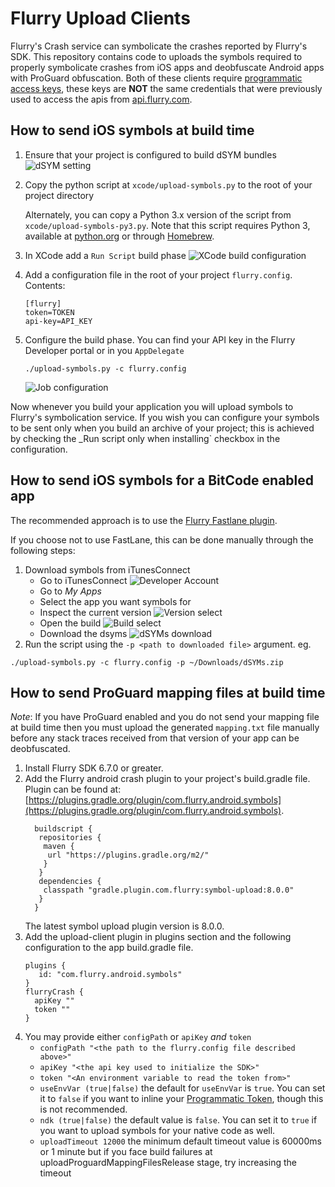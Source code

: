 # Flurry Upload Clients

Flurry's Crash service can symbolicate the crashes reported by Flurry's SDK.
This repository contains code to uploads the symbols required to properly symbolicate
crashes from iOS apps and deobfuscate Android apps with ProGuard obfuscation. Both of these clients require
[programmatic access keys][programmatic-access], these keys are **NOT** the same credentials
that were previously used to access the apis from [api.flurry.com](api.flurry.com).

## How to send iOS symbols at build time

1. Ensure that your project is configured to build dSYM bundles
   ![dSYM setting](instructions/build-dsym-setting.png)
1. Copy the python script at `xcode/upload-symbols.py` to the root of your project directory

   Alternately, you can copy a Python 3.x version of the script from `xcode/upload-symbols-py3.py`. Note that this script requires Python 3, available at [python.org](https://www.python.org/downloads/mac-osx/) or through [Homebrew](https://brew.sh/).
1. In XCode add a `Run Script` build phase
   ![XCode build configuration](instructions/xcode-phases.png)
1. Add a configuration file in the root of your project `flurry.config`. Contents:
   ```
   [flurry]
   token=TOKEN
   api-key=API_KEY
   ```
1. Configure the build phase. You can find your API key in the Flurry Developer portal or in you `AppDelegate`
   ```
   ./upload-symbols.py -c flurry.config
   ```
   ![Job configuration](instructions/job-config.png)

Now whenever you build your application you will upload symbols to Flurry's symbolication service. If you wish
you can configure your symbols to be sent only when you build an archive of your project; this is achieved by checking
the _Run script only when installing` checkbox in the configuration.

## How to send iOS symbols for a BitCode enabled app

The recommended approach is to use the [Flurry Fastlane plugin](https://github.com/flurry/fastlane-plugin-flurry).

If you choose not to use FastLane, this can be done manually through the following steps:

1. Download symbols from iTunesConnect
   - Go to iTunesConnect
     ![Developer Account](instructions/bitcode-connect.png)
   - Go to _My Apps_
   - Select the app you want symbols for
   - Inspect the current version
     ![Version select](instructions/bitcode-version.png)
   - Open the build
     ![Build select](instructions/bitcode-build.png)
   - Download the dsyms
     ![dSYMs download](instructions/bitcode-dsyms.png)
1. Run the script using the `-p <path to downloaded file>` argument. eg.
```
./upload-symbols.py -c flurry.config -p ~/Downloads/dSYMs.zip
```

## How to send ProGuard mapping files at build time

*Note*: If you have ProGuard enabled and you do not send your mapping file at build time then you must upload the
generated `mapping.txt` file manually before any stack traces received from that version of your app can be deobfuscated.

1. Install Flurry SDK 6.7.0 or greater.
1. Add the Flurry android crash plugin to your project's build.gradle file. Plugin can be found at: [https://plugins.gradle.org/plugin/com.flurry.android.symbols](https://plugins.gradle.org/plugin/com.flurry.android.symbols).
   ```
     buildscript {
      repositories {
       maven {
        url "https://plugins.gradle.org/m2/"
       }
      }
      dependencies {
       classpath "gradle.plugin.com.flurry:symbol-upload:8.0.0"
      }
     }
   ```
   The latest symbol upload plugin version is 8.0.0. 
1. Add the upload-client plugin in plugins section and the following configuration to the app build.gradle file.
   ```
   plugins {
      id: "com.flurry.android.symbols"
   }
   flurryCrash {
     apiKey ""
     token ""
   }
   ```
1. You may provide either `configPath` or `apiKey` *and* `token`
   - `configPath "<the path to the flurry.config file described above>"`
   - `apiKey "<the api key used to initialize the SDK>"`
   - `token "<An environment variable to read the token from>"`
   - `useEnvVar (true|false)` the default for `useEnvVar` is `true`. You can set it to `false`
     if you want to inline your [Programmatic Token][programmatic-access], though this is not recommended.
   - `ndk (true|false)` the default value is `false`. You can set it to `true` if you want to upload symbols for your native code as well.
   - `uploadTimeout 12000` the minimum default timeout value is 60000ms or 1 minute but if you face build failures at uploadProguardMappingFilesRelease stage, try increasing the timeout

[programmatic-access]: https://developer.yahoo.com/flurry/docs/api/code/apptoken/
[plugin-install]: https://plugins.gradle.org/plugin/com.flurry.android.symbols
